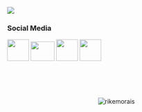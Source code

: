 <p align="left"><img src="https://github-readme-stats.vercel.app/api/top-langs/?username=rikemorais&layout=compact&langs_count=10&theme=dracula&include_all_commits=true&hide_title=true&hide_border=true&border_radius=20&card_width=700&hide=html,css,scss,procfile" />
</div></p>

<div>
  <h3>Social Media</h3>
</div>  

<div>
  <a href="https://www.linkedin.com/in/rikemorais/" target="_blank"><img src="https://logospng.org/download/linkedin/logo-linkedin-icon-4096.png")
" target="_blank" height="50" width="50"></a>
  <a href="[https://www.linkedin.com/in/rikemorais/](https://www.youtube.com/channel/UCWJJ1svE5zOWt3UuAQul5tQ)" target="_blank"><img src="https://upload.wikimedia.org/wikipedia/commons/thumb/0/09/YouTube_full-color_icon_%282017%29.svg/2560px-YouTube_full-color_icon_%282017%29.svg.png")
" target="_blank" height="45" width="55"></a>
  <a href="https://twitter.com/rikemorais/" target="_blank"><img src="https://th.bing.com/th/id/R.9a3a06f78cc0a8d79fce59e2de6da146?rik=nLAu3Z%2f0QUb%2fVw&riu=http%3a%2f%2ficons.iconarchive.com%2ficons%2fiynque%2fios7-style%2f1024%2fTwitter-icon.png&ehk=eD3Hc5yQAyP3AKPJoYHB8yeWKwKdaVAswR5kxmodex4%3d&risl=&pid=ImgRaw&r=0" target="_blank" height="50" width="50"></a>
<a href="https://www.duolingo.com/profile/rikemorais" target="_blank"><img src="https://stickerly.pstatic.net/sticker_pack/SjPcCL28t8VxnbnWdwZSEQ/L3RYJB/2/591ec4b7-9732-4139-9a58-79f371a204cc.png" target="_blank" height="50" width="50"></a>
</div>
    
<div>
  <br><br><br><br>
  <p align="center">
    <img src="https://komarev.com/ghpvc/?username=rikemorais&style=for-the-badge" alt="rikemorais" />
  </p>
</div>
